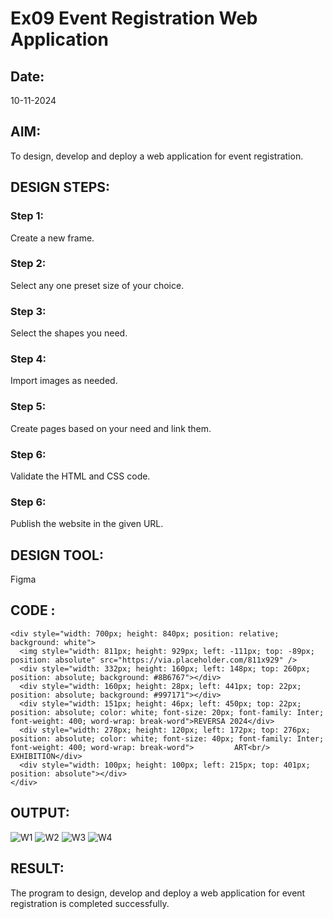 # Ex09 Event Registration Web Application
## Date:
10-11-2024

## AIM:
To design, develop and deploy a web application for event registration.

## DESIGN STEPS:

### Step 1:
Create a new frame.

### Step 2:
Select any one preset size of your choice.

### Step 3:
Select the shapes you need.

### Step 4:
Import images as needed.

### Step 5:
Create pages based on your need and link them.

### Step 6:

Validate the HTML and CSS code.

### Step 6:

Publish the website in the given URL.

## DESIGN TOOL:
Figma

## CODE :
```
<div style="width: 700px; height: 840px; position: relative; background: white">
  <img style="width: 811px; height: 929px; left: -111px; top: -89px; position: absolute" src="https://via.placeholder.com/811x929" />
  <div style="width: 332px; height: 160px; left: 148px; top: 260px; position: absolute; background: #8B6767"></div>
  <div style="width: 160px; height: 28px; left: 441px; top: 22px; position: absolute; background: #997171"></div>
  <div style="width: 151px; height: 46px; left: 450px; top: 22px; position: absolute; color: white; font-size: 20px; font-family: Inter; font-weight: 400; word-wrap: break-word">REVERSA 2024</div>
  <div style="width: 278px; height: 120px; left: 172px; top: 276px; position: absolute; color: white; font-size: 40px; font-family: Inter; font-weight: 400; word-wrap: break-word">         ART<br/>   EXHIBITION</div>
  <div style="width: 100px; height: 100px; left: 215px; top: 401px; position: absolute"></div>
</div>

```
## OUTPUT:
![W1](https://github.com/user-attachments/assets/3175cb1c-6712-4666-8a9f-11645c9ffb51)
![W2](https://github.com/user-attachments/assets/119baaab-f85c-48af-b045-f1c827b5a6dd)
![W3](https://github.com/user-attachments/assets/dee05ad4-14e6-464f-982f-5d4787239575)
![W4](https://github.com/user-attachments/assets/a3aceb43-ba8a-457b-805d-64ab3887b0ee)

## RESULT:
The program to design, develop and deploy a web application for event registration is completed successfully.

